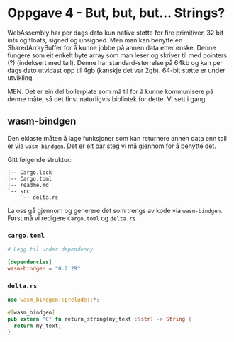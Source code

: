 # Oppgave 4 - But, but, but... Strings?
WebAssembly har per dags dato kun native støtte for fire primitiver, 32 bit ints og floats, signed og unsigned. Men man kan benytte en SharedArrayBuffer for å kunne jobbe på annen data etter ønske. Denne fungere som eit enkelt byte array som man leser og skriver til med pointers (?) (indeksert med tall). Denne har standard-størrelse på 64kb og kan per dags dato utvidast opp til 4gb (kanskje det var 2gb). 64-bit støtte er under utvikling.

MEN. Det er ein del boilerplate som må til for å kunne kommunisere på denne måte, så det finst naturligvis bibliotek for dette. Vi sett i gang.

## wasm-bindgen
Den eklaste måten å lage funksjoner som kan returnere annen data enn tall er via `wasm-bindgen`. Det er eit par steg vi må gjennom for å benytte det.

Gitt følgende struktur:
```
|-- Cargo.lock
|-- Cargo.toml
|-- readme.md
`-- src
    `-- delta.rs
```

La oss gå gjennom og generere det som trengs av kode via `wasm-bindgen`. Først må vi redigere `Cargo.toml` og `delta.rs`

### `cargo.toml`
```toml
# Legg til under dependency

[dependencies]
wasm-bindgen = "0.2.29"
```

### `delta.rs`
```rust
use wasm_bindgen::prelude::*;

#[wasm_bindgen]
pub extern "C" fn return_string(my_text :&str) -> String {
  return my_text;
}
```

